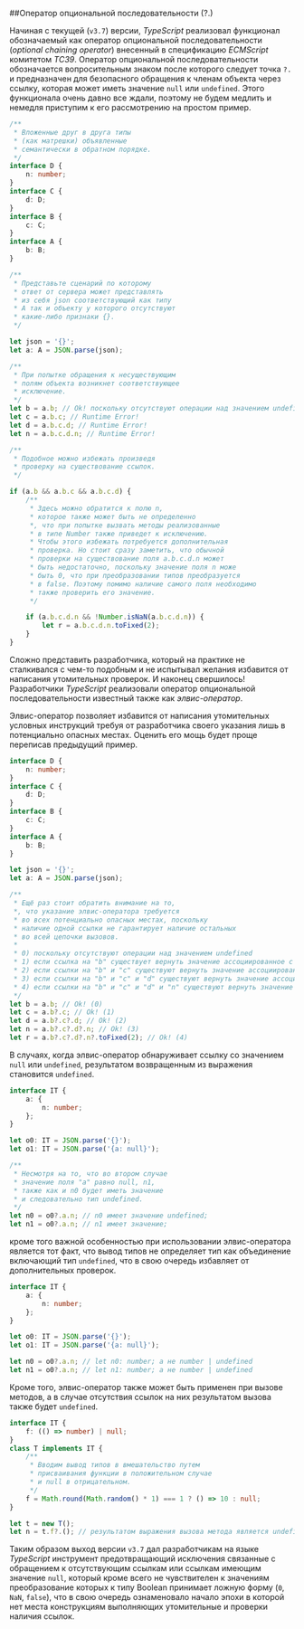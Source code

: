 ##Оператор опциональной последовательности (?.)

Начиная с текущей (`v3.7`) версии, _TypeScript_ реализовал функционал обозначаемый как оператор опциональной последовательности (_optional chaining operator_) внесенный в спецификацию _ECMScript_ комитетом _TC39_. Оператор опциональной последовательности обозначается вопросительным знаком после которого следует точка `?.` и предназначен для безопасного обращения к членам объекта через ссылку, которая может иметь значение `null` или `undefined`. Этого функционала очень давно все ждали, поэтому не будем медлить и немедля приступим к его рассмотрению на простом пример.

```ts
/**
 * Вложенные друг в друга типы
 * (как матрешки) объявленные
 * семантически в обратном порядке.
 */
interface D {
    n: number;
}
interface C {
    d: D;
}
interface B {
    c: C;
}
interface A {
    b: B;
}

/**
 * Представьте сценарий по которому
 * ответ от сервера может представлять
 * из себя json соответствующий как типу
 * A так и объекту у которого отсутствуют
 * какие-либо признаки {}.
 */

let json = '{}';
let a: A = JSON.parse(json);

/**
 * При попытке обращения к несуществующим
 * полям объекта возникнет соответствующее
 * исключение.
 */
let b = a.b; // Ok! поскольку отсутствуют операции над значением undefined
let c = a.b.c; // Runtime Error!
let d = a.b.c.d; // Runtime Error!
let n = a.b.c.d.n; // Runtime Error!

/**
 * Подобное можно избежать произведя
 * проверку на существование ссылок.
 */

if (a.b && a.b.c && a.b.c.d) {
    /**
     * Здесь можно обратится к полю n,
     * которое также может быть не определенно
     *, что при попытке вызвать методы реализованные
     * в типе Number также приведет к исключению.
     * Чтобы этого избежать потребуется дополнительная
     * проверка. Но стоит сразу заметить, что обычной
     * проверки на существование поля a.b.c.d.n может
     * быть недостаточно, поскольку значение поля n може
     * быть 0, что при преобразовании типов преобразуется
     * в false. Поэтому помимо наличие самого поля необходимо
     * также проверить его значение.
     */

    if (a.b.c.d.n && !Number.isNaN(a.b.c.d.n)) {
        let r = a.b.c.d.n.toFixed(2);
    }
}
```

Сложно представить разработчика, который на практике не сталкивался с чем-то подобным и не испытывал желания избавится от написания утомительных проверок. И наконец свершилось! Разработчики _TypeScript_ реализовали оператор опциональной последовательности известный также как _элвис-оператор_.

Элвис-оператор позволяет избавится от написания утомительных условных инструкций требуя от разработчика своего указания лишь в потенциально опасных местах. Оценить его мощь будет проще переписав предыдущий пример.

```ts
interface D {
    n: number;
}
interface C {
    d: D;
}
interface B {
    c: C;
}
interface A {
    b: B;
}

let json = '{}';
let a: A = JSON.parse(json);

/**
 * Ещё раз стоит обратить внимание на то,
 *, что указание элвис-оператора требуется
 * во всех потенциально опасных местах, поскольку
 * наличие одной ссылки не гарантирует наличие остальных
 * во всей цепочки вызовов.
 *
 * 0) поскольку отсутствуют операции над значением undefined
 * 1) если ссылка на "b" существует вернуть значение ассоциированное с полем "c"
 * 2) если ссылки на "b" и "c" существуют вернуть значение ассоциированное с полем "d"
 * 3) если ссылки на "b" и "c" и "d" существуют вернуть значение ассоциированное с полем "n"
 * 4) если ссылки на "b" и "c" и "d" и "n" существуют вернуть значение возвращенное методом "toFixed"
 */
let b = a.b; // Ok! (0)
let c = a.b?.c; // Ok! (1)
let d = a.b?.c?.d; // Ok! (2)
let n = a.b?.c?.d?.n; // Ok! (3)
let r = a.b?.c?.d?.n?.toFixed(2); // Ok! (4)
```

В случаях, когда элвис-оператор обнаруживает ссылку со значением `null` или `undefined`, результатом возвращенным из выражения становится `undefined`.

```ts
interface IT {
    a: {
        n: number;
    };
}

let o0: IT = JSON.parse('{}');
let o1: IT = JSON.parse('{a: null}');

/**
 * Несмотря на то, что во втором случае
 * значение поля "a" равно null, n1,
 * также как и n0 будет иметь значение
 * и следовательно тип undefined.
 */
let n0 = o0?.a.n; // n0 имеет значение undefined;
let n1 = o0?.a.n; // n1 имеет значение;
```

кроме того важной особенностью при использовании элвис-оператора является тот факт, что вывод типов не определяет тип как объединение включающий тип `undefined`, что в свою очередь избавляет от дополнительных проверок.

```ts
interface IT {
    a: {
        n: number;
    };
}

let o0: IT = JSON.parse('{}');
let o1: IT = JSON.parse('{a: null}');

let n0 = o0?.a.n; // let n0: number; а не number | undefined
let n1 = o0?.a.n; // let n1: number; а не number | undefined
```

Кроме того, элвис-оператор также может быть применен при вызове методов, а в случае отсутствия ссылок на них результатом вызова также будет `undefined`.

```ts
interface IT {
    f: (() => number) | null;
}
class T implements IT {
    /**
     * Вводим вывод типов в вмешательство путем
     * присваивания функции в положительном случае
     * и null в отрицательном.
     */
    f = Math.round(Math.random() * 1) === 1 ? () => 10 : null;
}

let t = new T();
let n = t.f?.(); // результатом выражения вызова метода является undefined
```

Таким образом выход версии `v3.7` дал разработчикам на языке _TypeScript_ инструмент предотвращающий исключения связанные с обращением к отсутствующим ссылкам или ссылкам имеющим значение `null`, который кроме всего не чувствителен к значениям преобразование которых к типу Boolean принимает ложную форму (`0`, `NaN`, `false`), что в свою очередь ознаменовало начало эпохи в которой нет места конструкциям выполняющих утомительные и проверки наличия ссылок.
